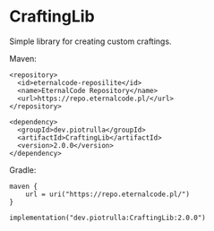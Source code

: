 # CraftingLib
Simple library for creating custom craftings.

Maven:
```
<repository>
  <id>eternalcode-reposilite</id>
  <name>EternalCode Repository</name>
  <url>https://repo.eternalcode.pl/</url>
</repository>
```
```
<dependency>
  <groupId>dev.piotrulla</groupId>
  <artifactId>CraftingLib</artifactId>
  <version>2.0.0</version>
</dependency>
```

Gradle:
```
maven {
    url = uri("https://repo.eternalcode.pl/")
}
```
```
implementation("dev.piotrulla:CraftingLib:2.0.0")
```
